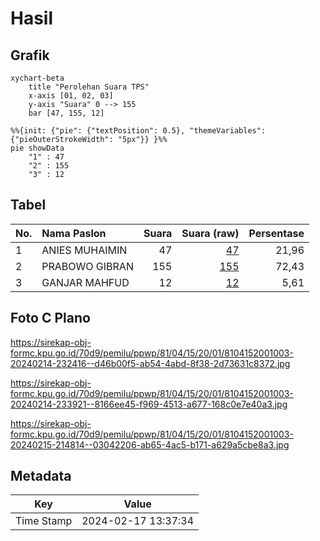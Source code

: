 # Hasil

## Grafik

```mermaid
xychart-beta
    title "Perolehan Suara TPS"
    x-axis [01, 02, 03]
    y-axis "Suara" 0 --> 155
    bar [47, 155, 12]
```

```mermaid
%%{init: {"pie": {"textPosition": 0.5}, "themeVariables": {"pieOuterStrokeWidth": "5px"}} }%%
pie showData
    "1" : 47
    "2" : 155
    "3" : 12
```

## Tabel

| No. | Nama Paslon    | Suara | Suara (raw) | Persentase |
|:--- |:-------------- | -----:| -----------:| ----------:|
| 1   | ANIES MUHAIMIN | 47    | [47][p-1]   | 21,96      |
| 2   | PRABOWO GIBRAN | 155   | [155][p-2]  | 72,43      |
| 3   | GANJAR MAHFUD  | 12    | [12][p-3]   | 5,61       |


[p-1]: https://github.com/gigit-pemilu/pemilu-2024-81-maluku/blob/main/pilpres/hitung-suara/sub/81-maluku/sub/04-buru/sub/15-lilialy/sub/2001-ubung/sub/003-tps/sub/paslon-1.txt
[p-2]: https://github.com/gigit-pemilu/pemilu-2024-81-maluku/blob/main/pilpres/hitung-suara/sub/81-maluku/sub/04-buru/sub/15-lilialy/sub/2001-ubung/sub/003-tps/sub/paslon-2.txt
[p-3]: https://github.com/gigit-pemilu/pemilu-2024-81-maluku/blob/main/pilpres/hitung-suara/sub/81-maluku/sub/04-buru/sub/15-lilialy/sub/2001-ubung/sub/003-tps/sub/paslon-3.txt

## Foto C Plano

https://sirekap-obj-formc.kpu.go.id/70d9/pemilu/ppwp/81/04/15/20/01/8104152001003-20240214-232416--d46b00f5-ab54-4abd-8f38-2d73631c8372.jpg

https://sirekap-obj-formc.kpu.go.id/70d9/pemilu/ppwp/81/04/15/20/01/8104152001003-20240214-233921--8166ee45-f969-4513-a677-168c0e7e40a3.jpg

https://sirekap-obj-formc.kpu.go.id/70d9/pemilu/ppwp/81/04/15/20/01/8104152001003-20240215-214814--03042206-ab65-4ac5-b171-a629a5cbe8a3.jpg


## Metadata

| Key        | Value               |
| ---------- | ------------------- |
| Time Stamp | 2024-02-17 13:37:34 |



